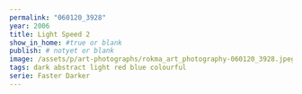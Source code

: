 ```yaml
---
permalink: "060120_3928"
year: 2006
title: Light Speed 2
show_in_home: #true or blank
publish: # notyet or blank
image: /assets/p/art-photographs/rokma_art_photography-060120_3928.jpeg
tags: dark abstract light red blue colourful
serie: Faster Darker
---
```

